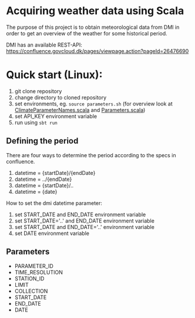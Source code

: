 # Acquiring weather data using Scala
The purpose of this project is to obtain meteorological data from DMI in order to get an overview of the weather for some historical period.

DMI has an available REST-API: https://confluence.govcloud.dk/pages/viewpage.action?pageId=26476690

# Quick start (Linux):
1. git clone repository
2. change directory to cloned repository
3. set environments, eg. `source parameters.sh` (for overview look at [ClimateParameterNames.scala](./src/main/scala/weather/ClimateParameterNames.scala) and [Parameters.scala](./src/main/scala/weather/Parameters.scala))
4. set API_KEY environment variable
5. run using `sbt run`

## Defining the period
There are four ways to determine the period according to the specs in confluence.
1. datetime = {startDate}/{endDate}
2. datetime = ../{endDate}
3. datetime = {startDate}/..
4. datetime = {date}

How to set the dmi datetime parameter:
1. set START_DATE and END_DATE environment variable
2. set START_DATE='..' and END_DATE environment variable
3. set START_DATE and END_DATE='..' environment variable
4. set DATE environment variable

## Parameters
- PARAMETER_ID
- TIME_RESOLUTION
- STATION_ID
- LIMIT
- COLLECTION
- START_DATE
- END_DATE
- DATE